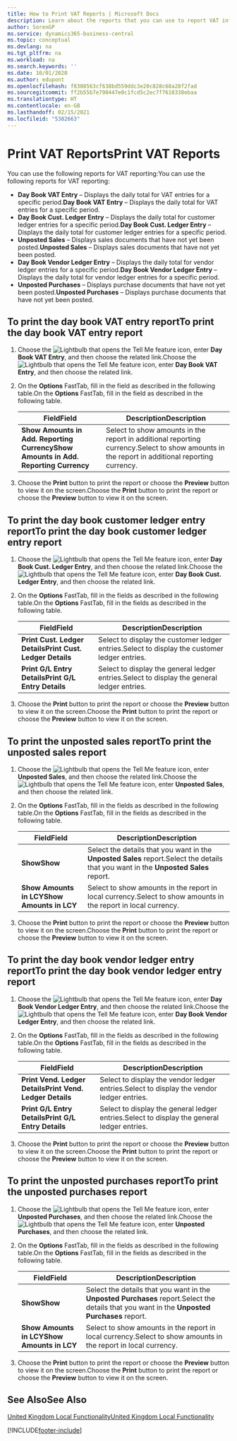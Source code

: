 ```yaml
---
title: How to Print VAT Reports | Microsoft Docs
description: Learn about the reports that you can use to report VAT information.
author: SorenGP
ms.service: dynamics365-business-central
ms.topic: conceptual
ms.devlang: na
ms.tgt_pltfrm: na
ms.workload: na
ms.search.keywords: ''
ms.date: 10/01/2020
ms.author: edupont
ms.openlocfilehash: f8308563cf638bd559ddc3e20c828c68a28f2fad
ms.sourcegitcommit: ff2b55b7e790447e0c1fcd5c2ec7f7610338ebaa
ms.translationtype: HT
ms.contentlocale: en-GB
ms.lasthandoff: 02/15/2021
ms.locfileid: "5382663"
---
```

# <a name="print-vat-reports"></a><span data-ttu-id="cf5b5-103">Print VAT Reports</span><span class="sxs-lookup"><span data-stu-id="cf5b5-103">Print VAT Reports</span></span>
<span data-ttu-id="cf5b5-104">You can use the following reports for VAT reporting:</span><span class="sxs-lookup"><span data-stu-id="cf5b5-104">You can use the following reports for VAT reporting:</span></span>  

-   <span data-ttu-id="cf5b5-105">**Day Book VAT Entry** – Displays the daily total for VAT entries for a specific period.</span><span class="sxs-lookup"><span data-stu-id="cf5b5-105">**Day Book VAT Entry** – Displays the daily total for VAT entries for a specific period.</span></span>  
-   <span data-ttu-id="cf5b5-106">**Day Book Cust. Ledger Entry** – Displays the daily total for customer ledger entries for a specific period.</span><span class="sxs-lookup"><span data-stu-id="cf5b5-106">**Day Book Cust. Ledger Entry** – Displays the daily total for customer ledger entries for a specific period.</span></span>  
-   <span data-ttu-id="cf5b5-107">**Unposted Sales** – Displays sales documents that have not yet been posted.</span><span class="sxs-lookup"><span data-stu-id="cf5b5-107">**Unposted Sales** – Displays sales documents that have not yet been posted.</span></span>  
-   <span data-ttu-id="cf5b5-108">**Day Book Vendor Ledger Entry** – Displays the daily total for vendor ledger entries for a specific period.</span><span class="sxs-lookup"><span data-stu-id="cf5b5-108">**Day Book Vendor Ledger Entry** – Displays the daily total for vendor ledger entries for a specific period.</span></span>  
-   <span data-ttu-id="cf5b5-109">**Unposted Purchases** – Displays purchase documents that have not yet been posted.</span><span class="sxs-lookup"><span data-stu-id="cf5b5-109">**Unposted Purchases** – Displays purchase documents that have not yet been posted.</span></span>  

## <a name="to-print-the-day-book-vat-entry-report"></a><span data-ttu-id="cf5b5-110">To print the day book VAT entry report</span><span class="sxs-lookup"><span data-stu-id="cf5b5-110">To print the day book VAT entry report</span></span>  

1.  <span data-ttu-id="cf5b5-111">Choose the ![Lightbulb that opens the Tell Me feature](../../media/ui-search/search_small.png "Tell me what you want to do") icon, enter **Day Book VAT Entry**, and then choose the related link.</span><span class="sxs-lookup"><span data-stu-id="cf5b5-111">Choose the ![Lightbulb that opens the Tell Me feature](../../media/ui-search/search_small.png "Tell me what you want to do") icon, enter **Day Book VAT Entry**, and then choose the related link.</span></span>  
2.  <span data-ttu-id="cf5b5-112">On the **Options** FastTab, fill in the field as described in the following table.</span><span class="sxs-lookup"><span data-stu-id="cf5b5-112">On the **Options** FastTab, fill in the field as described in the following table.</span></span>  

    |<span data-ttu-id="cf5b5-113">Field</span><span class="sxs-lookup"><span data-stu-id="cf5b5-113">Field</span></span>|<span data-ttu-id="cf5b5-114">Description</span><span class="sxs-lookup"><span data-stu-id="cf5b5-114">Description</span></span>|  
    |---------------------------------|---------------------------------------|  
    |<span data-ttu-id="cf5b5-115">**Show Amounts in Add. Reporting Currency**</span><span class="sxs-lookup"><span data-stu-id="cf5b5-115">**Show Amounts in Add. Reporting Currency**</span></span>|<span data-ttu-id="cf5b5-116">Select to show amounts in the report in additional reporting currency.</span><span class="sxs-lookup"><span data-stu-id="cf5b5-116">Select to show amounts in the report in additional reporting currency.</span></span>|  

3.  <span data-ttu-id="cf5b5-117">Choose the **Print** button to print the report or choose the **Preview** button to view it on the screen.</span><span class="sxs-lookup"><span data-stu-id="cf5b5-117">Choose the **Print** button to print the report or choose the **Preview** button to view it on the screen.</span></span>  

## <a name="to-print-the-day-book-customer-ledger-entry-report"></a><span data-ttu-id="cf5b5-118">To print the day book customer ledger entry report</span><span class="sxs-lookup"><span data-stu-id="cf5b5-118">To print the day book customer ledger entry report</span></span>  

1.  <span data-ttu-id="cf5b5-119">Choose the ![Lightbulb that opens the Tell Me feature](../../media/ui-search/search_small.png "Tell me what you want to do") icon, enter **Day Book Cust. Ledger Entry**, and then choose the related link.</span><span class="sxs-lookup"><span data-stu-id="cf5b5-119">Choose the ![Lightbulb that opens the Tell Me feature](../../media/ui-search/search_small.png "Tell me what you want to do") icon, enter **Day Book Cust. Ledger Entry**, and then choose the related link.</span></span>  
2.  <span data-ttu-id="cf5b5-120">On the **Options** FastTab, fill in the fields as described in the following table.</span><span class="sxs-lookup"><span data-stu-id="cf5b5-120">On the **Options** FastTab, fill in the fields as described in the following table.</span></span>  

    |<span data-ttu-id="cf5b5-121">Field</span><span class="sxs-lookup"><span data-stu-id="cf5b5-121">Field</span></span>|<span data-ttu-id="cf5b5-122">Description</span><span class="sxs-lookup"><span data-stu-id="cf5b5-122">Description</span></span>|  
    |---------------------------------|---------------------------------------|  
    |<span data-ttu-id="cf5b5-123">**Print Cust. Ledger Details**</span><span class="sxs-lookup"><span data-stu-id="cf5b5-123">**Print Cust. Ledger Details**</span></span>|<span data-ttu-id="cf5b5-124">Select to display the customer ledger entries.</span><span class="sxs-lookup"><span data-stu-id="cf5b5-124">Select to display the customer ledger entries.</span></span>|  
    |<span data-ttu-id="cf5b5-125">**Print G/L Entry Details**</span><span class="sxs-lookup"><span data-stu-id="cf5b5-125">**Print G/L Entry Details**</span></span>|<span data-ttu-id="cf5b5-126">Select to display the general ledger entries.</span><span class="sxs-lookup"><span data-stu-id="cf5b5-126">Select to display the general ledger entries.</span></span>|  

3.  <span data-ttu-id="cf5b5-127">Choose the **Print** button to print the report or choose the **Preview** button to view it on the screen.</span><span class="sxs-lookup"><span data-stu-id="cf5b5-127">Choose the **Print** button to print the report or choose the **Preview** button to view it on the screen.</span></span>  

## <a name="to-print-the-unposted-sales-report"></a><span data-ttu-id="cf5b5-128">To print the unposted sales report</span><span class="sxs-lookup"><span data-stu-id="cf5b5-128">To print the unposted sales report</span></span>  

1.  <span data-ttu-id="cf5b5-129">Choose the ![Lightbulb that opens the Tell Me feature](../../media/ui-search/search_small.png "Tell me what you want to do") icon, enter **Unposted Sales**, and then choose the related link.</span><span class="sxs-lookup"><span data-stu-id="cf5b5-129">Choose the ![Lightbulb that opens the Tell Me feature](../../media/ui-search/search_small.png "Tell me what you want to do") icon, enter **Unposted Sales**, and then choose the related link.</span></span>  
2.  <span data-ttu-id="cf5b5-130">On the **Options** FastTab, fill in the fields as described in the following table.</span><span class="sxs-lookup"><span data-stu-id="cf5b5-130">On the **Options** FastTab, fill in the fields as described in the following table.</span></span>  

    |<span data-ttu-id="cf5b5-131">Field</span><span class="sxs-lookup"><span data-stu-id="cf5b5-131">Field</span></span>|<span data-ttu-id="cf5b5-132">Description</span><span class="sxs-lookup"><span data-stu-id="cf5b5-132">Description</span></span>|  
    |---------------------------------|---------------------------------------|  
    |<span data-ttu-id="cf5b5-133">**Show**</span><span class="sxs-lookup"><span data-stu-id="cf5b5-133">**Show**</span></span>|<span data-ttu-id="cf5b5-134">Select the details that you want in the **Unposted Sales** report.</span><span class="sxs-lookup"><span data-stu-id="cf5b5-134">Select the details that you want in the **Unposted Sales** report.</span></span>|  
    |<span data-ttu-id="cf5b5-135">**Show Amounts in LCY**</span><span class="sxs-lookup"><span data-stu-id="cf5b5-135">**Show Amounts in LCY**</span></span>|<span data-ttu-id="cf5b5-136">Select to show amounts in the report in local currency.</span><span class="sxs-lookup"><span data-stu-id="cf5b5-136">Select to show amounts in the report in local currency.</span></span>|  

3.  <span data-ttu-id="cf5b5-137">Choose the **Print** button to print the report or choose the **Preview** button to view it on the screen.</span><span class="sxs-lookup"><span data-stu-id="cf5b5-137">Choose the **Print** button to print the report or choose the **Preview** button to view it on the screen.</span></span>  

## <a name="to-print-the-day-book-vendor-ledger-entry-report"></a><span data-ttu-id="cf5b5-138">To print the day book vendor ledger entry report</span><span class="sxs-lookup"><span data-stu-id="cf5b5-138">To print the day book vendor ledger entry report</span></span>  

1.  <span data-ttu-id="cf5b5-139">Choose the ![Lightbulb that opens the Tell Me feature](../../media/ui-search/search_small.png "Tell me what you want to do") icon, enter **Day Book Vendor Ledger Entry**, and then choose the related link.</span><span class="sxs-lookup"><span data-stu-id="cf5b5-139">Choose the ![Lightbulb that opens the Tell Me feature](../../media/ui-search/search_small.png "Tell me what you want to do") icon, enter **Day Book Vendor Ledger Entry**, and then choose the related link.</span></span>  
2.  <span data-ttu-id="cf5b5-140">On the **Options** FastTab, fill in the fields as described in the following table.</span><span class="sxs-lookup"><span data-stu-id="cf5b5-140">On the **Options** FastTab, fill in the fields as described in the following table.</span></span>  

    |<span data-ttu-id="cf5b5-141">Field</span><span class="sxs-lookup"><span data-stu-id="cf5b5-141">Field</span></span>|<span data-ttu-id="cf5b5-142">Description</span><span class="sxs-lookup"><span data-stu-id="cf5b5-142">Description</span></span>|  
    |---------------------------------|---------------------------------------|  
    |<span data-ttu-id="cf5b5-143">**Print Vend. Ledger Details**</span><span class="sxs-lookup"><span data-stu-id="cf5b5-143">**Print Vend. Ledger Details**</span></span>|<span data-ttu-id="cf5b5-144">Select to display the vendor ledger entries.</span><span class="sxs-lookup"><span data-stu-id="cf5b5-144">Select to display the vendor ledger entries.</span></span>|  
    |<span data-ttu-id="cf5b5-145">**Print G/L Entry Details**</span><span class="sxs-lookup"><span data-stu-id="cf5b5-145">**Print G/L Entry Details**</span></span>|<span data-ttu-id="cf5b5-146">Select to display the general ledger entries.</span><span class="sxs-lookup"><span data-stu-id="cf5b5-146">Select to display the general ledger entries.</span></span>|  

3.  <span data-ttu-id="cf5b5-147">Choose the **Print** button to print the report or choose the **Preview** button to view it on the screen.</span><span class="sxs-lookup"><span data-stu-id="cf5b5-147">Choose the **Print** button to print the report or choose the **Preview** button to view it on the screen.</span></span>  

## <a name="to-print-the-unposted-purchases-report"></a><span data-ttu-id="cf5b5-148">To print the unposted purchases report</span><span class="sxs-lookup"><span data-stu-id="cf5b5-148">To print the unposted purchases report</span></span>  

1.  <span data-ttu-id="cf5b5-149">Choose the ![Lightbulb that opens the Tell Me feature](../../media/ui-search/search_small.png "Tell me what you want to do") icon, enter **Unposted Purchases**, and then choose the related link.</span><span class="sxs-lookup"><span data-stu-id="cf5b5-149">Choose the ![Lightbulb that opens the Tell Me feature](../../media/ui-search/search_small.png "Tell me what you want to do") icon, enter **Unposted Purchases**, and then choose the related link.</span></span>  
2.  <span data-ttu-id="cf5b5-150">On the **Options** FastTab, fill in the fields as described in the following table.</span><span class="sxs-lookup"><span data-stu-id="cf5b5-150">On the **Options** FastTab, fill in the fields as described in the following table.</span></span>  

    |<span data-ttu-id="cf5b5-151">Field</span><span class="sxs-lookup"><span data-stu-id="cf5b5-151">Field</span></span>|<span data-ttu-id="cf5b5-152">Description</span><span class="sxs-lookup"><span data-stu-id="cf5b5-152">Description</span></span>|  
    |---------------------------------|---------------------------------------|  
    |<span data-ttu-id="cf5b5-153">**Show**</span><span class="sxs-lookup"><span data-stu-id="cf5b5-153">**Show**</span></span>|<span data-ttu-id="cf5b5-154">Select the details that you want in the **Unposted Purchases** report.</span><span class="sxs-lookup"><span data-stu-id="cf5b5-154">Select the details that you want in the **Unposted Purchases** report.</span></span>|  
    |<span data-ttu-id="cf5b5-155">**Show Amounts in LCY**</span><span class="sxs-lookup"><span data-stu-id="cf5b5-155">**Show Amounts in LCY**</span></span>|<span data-ttu-id="cf5b5-156">Select to show amounts in the report in local currency.</span><span class="sxs-lookup"><span data-stu-id="cf5b5-156">Select to show amounts in the report in local currency.</span></span>|  

3.  <span data-ttu-id="cf5b5-157">Choose the **Print** button to print the report or choose the **Preview** button to view it on the screen.</span><span class="sxs-lookup"><span data-stu-id="cf5b5-157">Choose the **Print** button to print the report or choose the **Preview** button to view it on the screen.</span></span>  

## <a name="see-also"></a><span data-ttu-id="cf5b5-158">See Also</span><span class="sxs-lookup"><span data-stu-id="cf5b5-158">See Also</span></span>  
[<span data-ttu-id="cf5b5-159">United Kingdom Local Functionality</span><span class="sxs-lookup"><span data-stu-id="cf5b5-159">United Kingdom Local Functionality</span></span>](united-kingdom-local-functionality.md)


[!INCLUDE[footer-include](../../includes/footer-banner.md)]